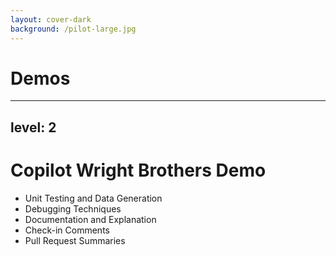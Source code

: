 ```yaml
---
layout: cover-dark
background: /pilot-large.jpg
---
```


# Demos

---
level: 2
---

# Copilot Wright Brothers Demo

- Unit Testing and Data Generation
- Debugging Techniques
- Documentation and Explanation
- Check-in Comments
- Pull Request Summaries

<!-- The empty clicks are only for the presenter mode to switch between the demos -->
<v-click>
  <span/>
</v-click>

<v-click>
  <span/>
</v-click>

<v-click>
  <span/>
</v-click>

<v-click>
  <span/>
</v-click>

<!--
Unit Testing and Data Generation

1. [Developing Robust Tests](https://github.com/xebia/Copilot-Bootcamp-ForEndUsers/blob/main/Labs/Lab%202.2%20-%20Taking%20Off%20with%20Code/README.md#step-3-taking-off---developing-robust-tests)
1. [Creating the AirfieldController](https://github.com/xebia/Copilot-Bootcamp-ForEndUsers/blob/main/Labs/Lab%202.2%20-%20Taking%20Off%20with%20Code/README.md#step-4---ascending-to-the-clouds-creating-the-airfieldcontroller)
1. [Refactoring the AirfieldController](https://github.com/xebia/Copilot-Bootcamp-ForEndUsers/blob/main/Labs/Lab%202.2%20-%20Taking%20Off%20with%20Code/README.md#step-5---landing-refactoring-the-airfieldcontroller)

[click]
Documentation and Explanation

1. [Simple Documentation using /doc](https://github.com/xebia/Copilot-Bootcamp-ForEndUsers/blob/main/Labs/Lab%202.3%20-%20Navigating%20the%20Code%20Clouds/README.md#scenario-1-simple-documentation-using-doc)
1. [Simple Instruction-Based Prompt](https://github.com/xebia/Copilot-Bootcamp-ForEndUsers/blob/main/Labs/Lab%202.3%20-%20Navigating%20the%20Code%20Clouds/README.md#scenario-2-simple-instruction-based-prompt)
1. [Meta Prompt for Custom Documentation Needs](https://github.com/xebia/Copilot-Bootcamp-ForEndUsers/blob/main/Labs/Lab%202.3%20-%20Navigating%20the%20Code%20Clouds/README.md#scenario-5-meta-prompt-for-custom-documentation-needs)
1. [Automatic Documentation for Entire Files](https://github.com/xebia/Copilot-Bootcamp-ForEndUsers/blob/main/Labs/Lab%202.3%20-%20Navigating%20the%20Code%20Clouds/README.md#scenario-6-automatic-documentation-for-entire-files)
1. [Chain-of-Thought for Explaining Complex Logic](https://github.com/xebia/Copilot-Bootcamp-ForEndUsers/blob/main/Labs/Lab%202.3%20-%20Navigating%20the%20Code%20Clouds/README.md#scenario-4-chain-of-thought-for-explaining-complex-logic)

[click]
Debugging Techniques

1. [Exception Scenario](https://github.com/xebia/Copilot-Bootcamp-ForEndUsers/blob/main/Labs/Lab%204.1%20-%20Aviation%20Incident%20Analysis/README.md#step-1-flight-crash-investigation---fuel-depletion-scenario)
1. [Stack Overflow Scenario](https://github.com/xebia/Copilot-Bootcamp-ForEndUsers/blob/main/Labs/Lab%204.1%20-%20Aviation%20Incident%20Analysis/README.md#step-2-lightning-strikes-unexpected-flight-crash---stack-overflow-scenario)
1. [Performance Optimization](https://github.com/xebia/Copilot-Bootcamp-ForEndUsers/blob/main/Labs/Lab%204.1%20-%20Aviation%20Incident%20Analysis/README.md#step-3-aerodynamics-of-an-airplane---performance-optimization)

[click]
Check-in Comments

1. [Committing Code Changes](https://github.com/xebia/Copilot-Bootcamp-ForEndUsers/blob/main/Labs/Lab%204.3%20-%20Auto-Pilot%20Mode/README.md#step-1-fasten-your-seatbelts-turbulence-incoming---committing-code-changes)

[click]
Pull Request Summaries

1. [Automating GitHub Pull Requests](https://github.com/xebia/Copilot-Bootcamp-ForEndUsers/blob/main/Labs/Lab%204.3%20-%20Auto-Pilot%20Mode/README.md#step-5-turn-on-autopilot-mode---automating-github-pull-requests)
-->
